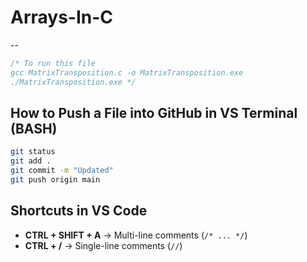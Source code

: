 # Arrays-In-C

--

```c
/* To run this file
gcc MatrixTransposition.c -o MatrixTransposition.exe
./MatrixTransposition.exe */
```

## How to Push a File into GitHub in VS Terminal (BASH)
```sh
git status
git add .
git commit -m "Updated"
git push origin main
```

## Shortcuts in VS Code
- **CTRL + SHIFT + A** → Multi-line comments (`/* ... */`)
- **CTRL + /** → Single-line comments (`//`)
